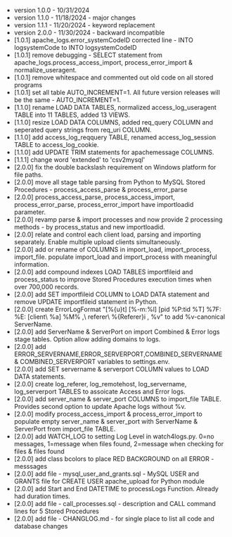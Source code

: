 - version 1.0.0 - 10/31/2024
- version 1.1.0 - 11/18/2024 - major changes
- version 1.1.1 - 11/20/2024 - keyword replacement
- version 2.0.0 - 11/30/2024 - backward incompatible
- [1.0.1] apache_logs.error_systemCodeID corrected line - INTO logsystemCode to INTO logsystemCodeID
- [1.0.1] remove debugging - SELECT statement from apache_logs.process_access_import, process_error_import & normalize_useragent.
- [1.0.1] remove whitespace and commented out old code on all stored programs
- [1.0.1] set all table AUTO_INCREMENT=1. All future version releases will be the same - AUTO_INCREMENT=1.
- [1.1.0] rename LOAD DATA TABLES, normalized access_log_useragent TABLE into 11 TABLES, added 13 VIEWS.
- [1.1.0] resize LOAD DATA COLUMNS, added req_query COLUMN and seperated query strings from req_uri COLUMN.
- [1.1.0] add access_log_reqquery TABLE, renamed access_log_session TABLE to access_log_cookie.
- [1.1.0] add UPDATE TRIM statements for apachemessage COLUMNS.
- [1.1.1] change word 'extended' to 'csv2mysql'
- [2.0.0] fix the double backslash requirement on Windows platform for file paths. 
- [2.0.0] move all stage table parsing from Python to MySQL Stored Procedures - process_access_parse & process_error_parse
- [2.0.0] process_access_parse, process_access_import, process_error_parse, process_error_import have importloadid parameter.
- [2.0.0] revamp parse & import processes and now provide 2 processing methods - by process_status and new importloadid.
- [2.0.0] relate and control each client load, parsing and importing separately. Enable multiple upload clients simultaneously.  
- [2.0.0] add or rename of COLUMNS in import_load, import_process, import_file. populate import_load and import_process with meaningful information.
- [2.0.0] add compound indexes LOAD TABLES importfileid and process_status to improve Stored Procedures execution times when over 700,000 records.
- [2.0.0] add SET importfileid COLUMN to LOAD DATA statement and remove UPDATE importfileid statement in Python. 
- [2.0.0] create ErrorLogFormat "[%{u}t] [%-m:%l] [pid %P:tid %T] %7F: %E: [client\ %a] %M% ,\ referer\ %{Referer}i , %v" to add %v-canonical ServerName.
- [2.0.0] add ServerName & ServerPort on import Combined & Error logs stage tables. Option allow adding domains to logs.
- [2.0.0] add ERROR_SERVERNAME,ERROR_SERVERPORT,COMBINED_SERVERNAME & COMBINED_SERVERPORT variables to settings.env. 
- [2.0.0] add SET servername & serverport COLUMN values to LOAD DATA statements.
- [2.0.0] create log_referer, log_remotehost, log_servername, log_serverport TABLES to assoicate Access and Error logs.
- [2.0.0] add server_name & server_port COLUMNS to import_file TABLE. Provides second option to update Apache logs without %v. 
- [2.0.0] modify process_access_import & process_error_import to populate empty server_name & server_port with ServerName & ServerPort from import_file TABLE. 
- [2.0.0] add WATCH_LOG to setting Log Level in watch4logs.py. 0=no messages, 1=message when files found, 2=message when checking for files & files found
- [2.0.0] add class bcolors to place RED BACKGROUND on all ERROR - messsages
- [2.0.0] add file - mysql_user_and_grants.sql - MySQL USER and GRANTS file for CREATE USER apache_upload for Python module
- [2.0.0] add Start and End DATETIME to processLogs Function. Already had duration times.
- [2.0.0] add file - call_processes.sql - description and CALL command lines for 5 Stored Procedures
- [2.0.0] add file - CHANGLOG.md - for single place to list all code and database changes
